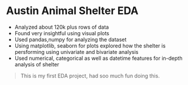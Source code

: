 # Austin Animal Shelter EDA
- Analyzed about 120k plus rows of data
- Found very insightful using visual plots
- Used pandas,numpy for analyzing the dataset
- Using matplotlib, seaborn for plots explored how the shelter is persforming using univariate and bivariate analysis
- Used numerical, categorical as well as datetime features for in-depth analysis of shelter

> This is my first EDA project, had soo much fun doing this.
